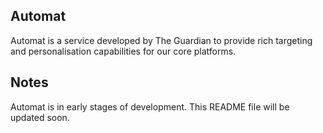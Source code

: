 ## Automat

Automat is a service developed by The Guardian to provide rich targeting and
personalisation capabilities for our core platforms.

## Notes

Automat is in early stages of development. This README file will be updated soon.
